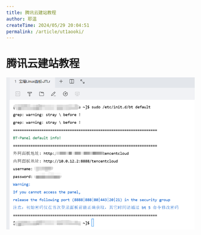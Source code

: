 ```yaml
---
title: 腾讯云建站教程
author: 耶温
createTime: 2024/05/29 20:04:51
permalink: /article/ut1aooki/
---
```


# 腾讯云建站教程

![alt text](image-6.png)
